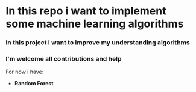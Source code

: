#             In this repo i want to implement some machine learning algorithms

### In this project i want to improve my understanding algorithms
### I'm welcome all contributions and help

For now i have:
*  __Random Forest__
